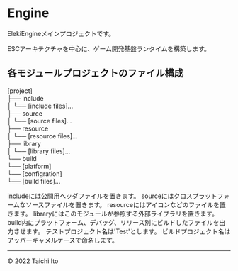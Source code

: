 # Engine

ElekiEngineメインプロジェクトです。

ESCアーキテクチャを中心に、ゲーム開発基盤ランタイムを構築します。

## 各モジュールプロジェクトのファイル構成

[project]                        <br>
├── include                      <br>
│   └── [include files]...       <br>
├── source                       <br>
│   └── [source files]...        <br>
├── resource                     <br>
│   └── [resource files]...      <br>
├── library                      <br>
│   └── [library files]...       <br>
└── build                        <br>
    └── [platform]               <br>
        └── [configration]       <br>
            └── [build files]... <br>

includeには公開用ヘッダファイルを置きます。
sourceにはクロスプラットフォームなソースファイルを置きます。
resourceにはアイコンなどのファイルを置きます。
libraryにはこのモジュールが参照する外部ライブラリを置きます。
build内にプラットフォーム、デバッグ、リリース別にビルドしたファイルを出力させます。
テストプロジェクト名は'Test'とします。
ビルドプロジェクト名はアッパーキャメルケースで命名します。

***
© 2022 Taichi Ito
